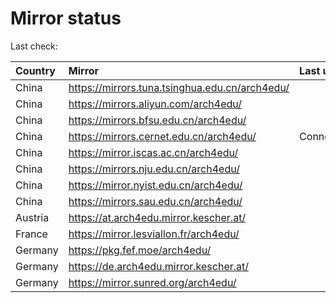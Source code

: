 <script src="./time.js"></script>
# Mirror status
Last check: <script type="text/javascript">localize(1737952031.2870448);</script>

|Country|Mirror|Last update|
|:------|:-----|:----------|
|China|https://mirrors.tuna.tsinghua.edu.cn/arch4edu/|<script type="text/javascript">localize(1737916656);</script>|
|China|https://mirrors.aliyun.com/arch4edu/|<script type="text/javascript">localize(1737916656);</script>|
|China|https://mirrors.bfsu.edu.cn/arch4edu/|<script type="text/javascript">localize(1737916656);</script>|
|China|https://mirrors.cernet.edu.cn/arch4edu/|ConnectionError|
|China|https://mirror.iscas.ac.cn/arch4edu/|<script type="text/javascript">localize(1737873394);</script>|
|China|https://mirrors.nju.edu.cn/arch4edu/|<script type="text/javascript">localize(1737873394);</script>|
|China|https://mirror.nyist.edu.cn/arch4edu/|<script type="text/javascript">localize(1737916656);</script>|
|China|https://mirrors.sau.edu.cn/arch4edu/|<script type="text/javascript">localize(1731653531);</script>|
|Austria|https://at.arch4edu.mirror.kescher.at/|<script type="text/javascript">localize(1737916656);</script>|
|France|https://mirror.lesviallon.fr/arch4edu/|<script type="text/javascript">localize(1737873394);</script>|
|Germany|https://pkg.fef.moe/arch4edu/|<script type="text/javascript">localize(1737916656);</script>|
|Germany|https://de.arch4edu.mirror.kescher.at/|<script type="text/javascript">localize(1737916656);</script>|
|Germany|https://mirror.sunred.org/arch4edu/|<script type="text/javascript">localize(1737916656);</script>|

<script src="./tablefilter/tablefilter.js"></script>
<script src="./table.js"></script>